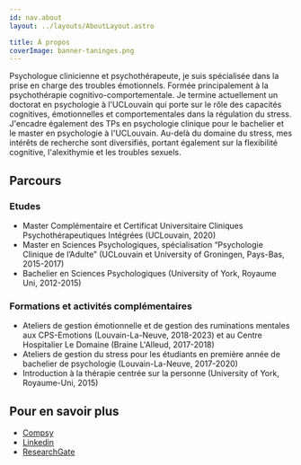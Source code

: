 ```yaml
---
id: nav.about
layout: ../layouts/AboutLayout.astro

title: À propos
coverImage: banner-taninges.png
---
```


Psychologue clinicienne et psychothérapeute, je suis spécialisée dans la prise en charge des troubles émotionnels. Formée principalement à la psychothérapie cognitivo-comportementale. Je termine actuellement un doctorat en psychologie à l'UCLouvain qui porte sur le rôle des capacités cognitives, émotionnelles et comportementales dans la régulation du stress. J'encadre également des TPs en psychologie clinique pour le bachelier et le master en psychologie à l'UCLouvain. Au-delà du domaine du stress, mes intérêts de recherche sont diversifiés, portant également sur la flexibilité cognitive, l'alexithymie et les troubles sexuels.

## Parcours
### Etudes
- Master Complémentaire et Certificat Universitaire Cliniques Psychothérapeutiques Intégrées (UCLouvain, 2020)
- Master en Sciences Psychologiques, spécialisation “Psychologie Clinique de l’Adulte” (UCLouvain et University of Groningen, Pays-Bas, 2015-2017)
- Bachelier en Sciences Psychologiques (University of York, Royaume Uni, 2012-2015)

### Formations et activités complémentaires
- Ateliers de gestion émotionnelle et de gestion des ruminations mentales aux CPS-Emotions (Louvain-La-Neuve, 2018-2023) et au Centre Hospitalier Le Domaine (Braine L'Alleud, 2017-2018)
- Ateliers de gestion du stress pour les étudiants en première année de bachelier de psychologie (Louvain-La-Neuve, 2017-2020)
- Introduction à la thérapie centrée sur la personne (University of York, Royaume-Uni, 2015)

## Pour en savoir plus
<ul>
    <li><a href="https://www.compsy.be/fr/profile/public-profile/21464" target="_blank">Compsy</a></li>
    <li><a href="https://www.linkedin.com/in/elisembgrimm/" target="_blank">Linkedin</a></li>
    <li><a href="https://www.researchgate.net/profile/Elise-Grimm-2/research" target="_blank">ResearchGate</a></li>
</ul>
